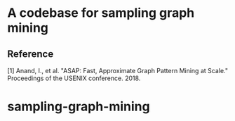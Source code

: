 # A codebase for sampling graph mining 
<!-- 
## Introduction 
ZGraph is an open-source approximate graph mining implementation of the ASAP system mentioned in this paper[1].

## Todolist
[ ] Improve caching performance and implement 3-motif, 4-motif applications
[ ] Implement the sampling generator
[ ] Add complex predicate matching support
[ ] conduct experiments:
	[ ] comparing Arabesque: 6 x 96 GB machines: wiki-vote, youtube, patents, live-journal: triangle, 4-clique, 3-motif
	[ ] scalability:
		[ ] single node scalability: shared memory (threads)
		[ ] distributed scalability
	[ ] experiment on very large graph (clueweb12)
	[ ] experiment comparing ZGraph && ASAP (although the machines are differnet)
	[ ] experiment about implementation details
		[ ] improvement on time-profiling && time-profiling performance (expected VS actual)
		[ ] improvemnt on error-profile && error-profile performance (expected VS actual)
		[ ] improvement on conditonal_sample_edge (binary search)
		[ ] improvement of numa-aware sub-partition
	[ ] auto-generator (two-level sampling) // that's bad... change to canonicality check solution ... 
		[ ] to show that auto-generated sampling programs is comparable with the hand-write ones 
		[ ] to compare our generator with the naive implementation  // without neighbour samling or quick-pattern aggregation
		[ ] (possible) degree assisted optimization
	[ ] fix some problem about (at-least one) predicate matching 
	[ ] complex predicate matching (results) 
		[ ] comparing the performance using complex predicate matching && those with (all, at-least) predicate matching (show that is comparable) -->

## Reference
[1] Anand, I., et al. "ASAP: Fast, Approximate Graph Pattern Mining at Scale." Proceedings of the USENIX conference. 2018.
# sampling-graph-mining
